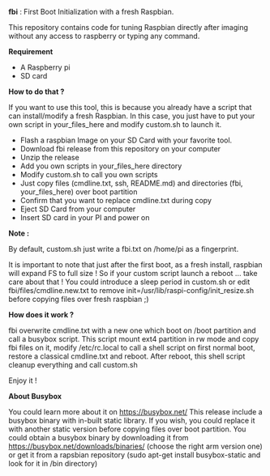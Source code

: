**fbi**
: First Boot Initialization with a fresh Raspbian.

This repository contains code for tuning Raspbian directly after imaging without any access to raspberry or typing any command.

**Requirement**

- A Raspberry pi
- SD card

**How to do that ?**

If you want to use this tool, this is because you already have a script that can install/modify a fresh Raspbian.
In this case, you just have to put your own script in your_files_here and modify custom.sh to launch it.

- Flash a raspbian Image on your SD Card with your favorite tool.
- Download fbi release from this repository on your computer
- Unzip the release
- Add you own scripts in your_files_here directory
- Modify custom.sh to call you own scripts  
- Just copy files (cmdline.txt, ssh, README.md) and directories (fbi, your_files_here) over boot partition 
- Confirm that you want to replace cmdline.txt during copy
- Eject SD Card from your computer
- Insert SD card in your PI and power on

**Note :**

By default, custom.sh just write a fbi.txt on /home/pi as a fingerprint.

It is important to note that just after the first boot, as a fresh install, raspbian will expand FS to full size ! 
So if your custom script launch a reboot ... take care about that !
You could introduce a sleep period in custom.sh or edit fbi/files/cmdline.new.txt to remove init=/usr/lib/raspi-config/init_resize.sh before copying files over fresh raspbian ;)

**How does it work ?**

fbi overwrite cmdline.txt with a new one which boot on /boot partition and call a busybox script.
This script mount ext4 partition in rw mode and copy fbi files on it, modify /etc/rc.local to call a shell script on first normal boot, restore a classical cmdline.txt and reboot.
After reboot, this shell script cleanup everything and call custom.sh

Enjoy it !  


**About Busybox**

You could learn more about it on https://busybox.net/
This release include a busybox binary with in-built static library.
If you wish,  you could replace it with another static version before copying files over boot partition.
You could obtain a busybox binary by downloading it from https://busybox.net/downloads/binaries/ (choose the right arm version one) or get it from a rapsbian repository (sudo apt-get install busybox-static and look for it in /bin directory)

